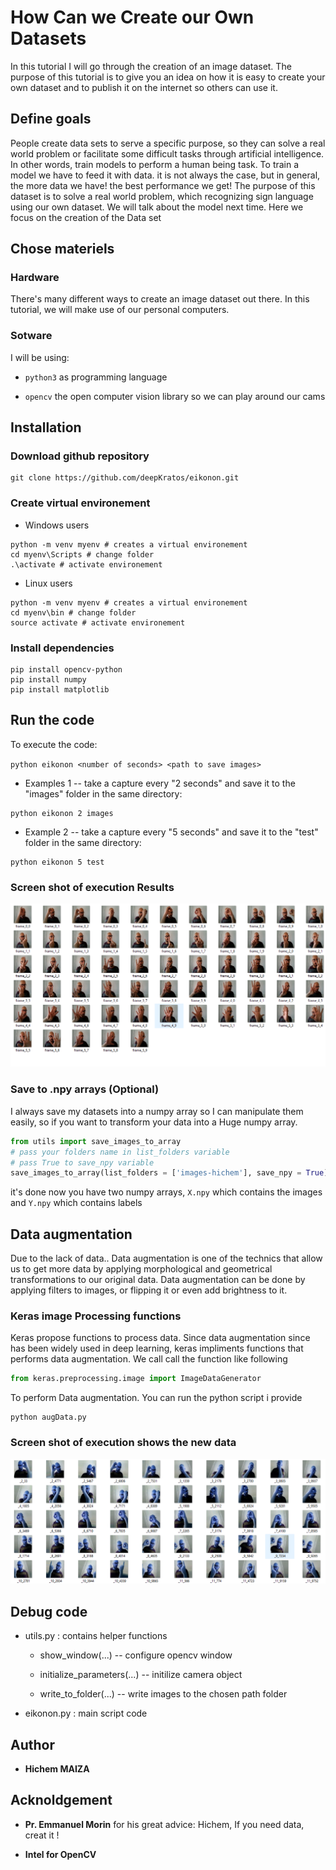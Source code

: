 # How Can we Create our Own Datasets

In this tutorial I will go through the creation of an image dataset. The purpose of this tutorial is to give you an idea on how it is easy to create your own dataset and to publish it on the internet so others can use it.

## Define goals

People create data sets to serve a specific purpose, so they can solve a real world problem or facilitate some difficult tasks through artificial intelligence. In other words, train models to perform a human being task.
To train a model we have to feed it with data. it is not always the case, but in general, the more data we have! the best performance we get!
The purpose of this dataset is to solve a real world problem, which recognizing sign language using our own dataset. We will talk about the model next time. Here we focus on the creation of the Data set

## Chose materiels

### Hardware

There's many different ways to create an image dataset out there. In this tutorial, we will make use of our personal computers.

### Sotware

I will be using:

- `python3` as programming language

- `opencv` the open computer vision library  so we can play around our cams

## Installation

### Download github repository

```shell
git clone https://github.com/deepKratos/eikonon.git
```

### Create virtual environement

- Windows users

```shell
python -m venv myenv # creates a virtual environement
cd myenv\Scripts # change folder
.\activate # activate environement
```

- Linux users

```shell
python -m venv myenv # creates a virtual environement 
cd myenv\bin # change folder
source activate # activate environement  
```

### Install dependencies

```shell
pip install opencv-python
pip install numpy
pip install matplotlib
```

## Run the code

To execute the code:

`python eikonon <number of seconds> <path to save images>`

- Examples 1 -- take a capture every "2 seconds" and save it to the "images" folder in the same directory:

```shell
python eikonon 2 images
```

- Example 2 -- take a capture every "5 seconds" and save it to the "test" folder in the same directory: 

```shell
python eikonon 5 test
```

### Screen shot of execution Results

![Screen shot of execution Resutls](res.png)

### Save to .npy arrays (Optional)

I always save my datasets into a numpy array so I can manipulate them easily, so if you want to transform your data into a Huge numpy array.

```python
from utils import save_images_to_array
# pass your folders name in list_folders variable
# pass True to save_npy variable
save_images_to_array(list_folders = ['images-hichem'], save_npy = True)
```

it's done now you have two numpy arrays, `X.npy` which contains the images and `Y.npy` which contains labels

## Data augmentation

Due to the lack of data.. Data augmentation is one of the technics that allow us to get more data by applying morphological and geometrical transformations to our original data. Data augmentation can be done by applying filters to images, or flipping it or even add brightness to it.

### Keras image Processing functions

Keras propose functions to process data. Since data augmentation since has been widely used in deep learning, keras impliments functions that performs data augmentation. We call call the function like following

```python
from keras.preprocessing.image import ImageDataGenerator 
```

To perform Data augmentation. You can run the python script i provide

```shell
python augData.py
```

### Screen shot of execution shows the new data

![Screen shot of execution Resutls](res2.png)

## Debug code

- utils.py : contains helper functions

  - show_window(...) -- configure opencv window

  - initialize_parameters(...) -- initilize camera object

  - write_to_folder(...) -- write images to the chosen path folder

- eikonon.py : main script code

## Author

- **Hichem MAIZA**

## Acknoldgement

- **Pr. Emmanuel Morin** for his great advice: Hichem, If you need data, creat it !

- **Intel for OpenCV**